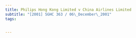 ```yaml
---
title: Philips Hong Kong Limited v China Airlines Limited 
subtitle: "[2001] SGHC 363 / 06\_December\_2001"
tags:


---
```


